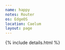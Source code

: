 ```yaml
---
name: happy
notes: Router
os: EdgeOS
location: Caelum
layout: page
---
```

{% include details.html %} 

